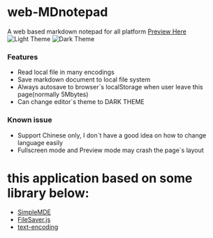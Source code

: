 # web-MDnotepad
A web based markdown notepad for all platform
[Preview Here](https://dreagonmon.github.io/web-MDnotepad/)
![Light Theme](https://dreagonmon.github.io/web-MDnotepad/preview1)
![Dark Theme](https://dreagonmon.github.io/web-MDnotepad/preview2)

### Features
-   Read local file in many encodings
-   Save markdown document to local file system
-   Always autosave to browser\`s localStorage when user leave this page(normally 5Mbytes)
-   Can change editor\`s theme to DARK THEME

### Known issue
-   Support Chinese only, I don\`t have a good idea on how to change language easily
-   Fullscreen mode and Preview mode may crash the page\`s layout

# this application based on some library below:
-   [SimpleMDE](https://simplemde.com)
-   [FileSaver.js](https://eligrey.com/blog/saving-generated-files-on-the-client-side/)
-   [text-encoding](https://github.com/inexorabletash/text-encoding)